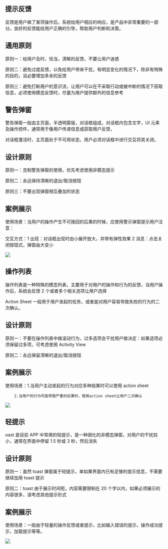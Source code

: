 ## 提示反馈

反馈是用户做了某项操作后，系统给用户相应的响应，是产品中非常重要的一部分。良好的反馈能给用户正确的引导，帮助用户判断和决策。

## 通用原则

原则一：给用户及时，恰当，清晰的反馈，不要让用户迷惑

原则二：避免过度反馈，以免给用户带来干扰，有明显变化的情况下，除非有特殊的目的，没必要增加多余的反馈

原则三：避免打断用户的意识流，让用户可以在不采取行动或被中断的情况下获取信息，必须使用模态反馈时，尽量为用户提供额外的信息参考

## 警告弹窗

警告弹窗一般由主页面，半透明蒙版，对话框组成，对话框内包含文字，UI 元素及操作控件，通常用于像用户传递信息或获取用户反馈，

对话框激活时，主页面处于不可用状态，用户必须对话框中进行交互将其关闭。

## 设计原则

原则一：克制警告弹窗的使用，优先考虑使用非模态提示

原则二：永远保持清晰的退出/取消按钮

原则三：不要出现弹窗相互叠加的状态

## 案例展示

使用场景：当用户的操作产生不可挽回的后果的时候，应使用警示弹窗提示用户注意：

交互方式：1 出现：对话框出现时由小展开放大，并带有弹性效果 2 消息：点击关闭按钮式，弹窗由大变小

![](https://cdn.cloudpnr.com/miniapp/matrix/teambition/feedback-1.png)

## 操作列表

操作列表是一种特殊的模态列表，主要用于对用户的操作和行为的反馈，当用户操作后，系统会反馈 2 个或者多个相关选项让用户选择

Action Sheet 一般用于用户发起的任务，或者是对用户容易导致失败的行为的二次确认。

## 设计原则

原则一：不要在操作列表中做滚动行为，过多选项会干扰用户做决定：如果选项必须保留过多项，可考虑使用 Activity View

原则二：永远保留清晰的退出/取消按钮

## 案例展示

使用场景：1.当用户主动发起的行为对应多种结果时可以使用 action sheet

        2.当用户的行为可能导致严重的后果时，使用action sheet让用户二次确认

![](https://cdn.cloudpnr.com/miniapp/matrix/teambition/feedback-2.png)

## 轻提示

oast 是目前 APP 中常用的轻提示，是一种弱化的非模态弹窗，对用户的干扰较小，通常在界面中停留 1.5 秒或 3 秒，然后消失

## 设计原则

原则一：虽然 toast 弹窗属于轻提示，单如果界面内已有足够的提示信息，不需要继续加用 toast 提示

原则二：toast 由于展示时间短，内容需要限制在 20 个字以内，如果必须展示的内容很多，请考虑其他提示形式

## 案例展示

使用场景：一般由于轻量的操作反馈或者提示，比如输入错误的提示，操作成功提示，加载提示等等。

![](https://cdn.cloudpnr.com/miniapp/matrix/teambition/feedback-3.png)
